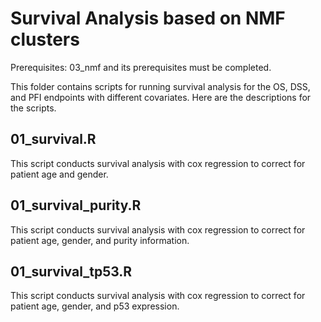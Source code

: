 # Survival Analysis based on NMF clusters

Prerequisites: 03_nmf and its prerequisites must be completed.

This folder contains scripts for running survival analysis for the OS, DSS, and PFI endpoints with different covariates. Here are the descriptions for the scripts.


## 01_survival.R

This script conducts survival analysis with cox regression to correct for patient age and gender.

## 01_survival_purity.R

This script conducts survival analysis with cox regression to correct for patient age, gender, and purity information.

## 01_survival_tp53.R

This script conducts survival analysis with cox regression to correct for patient age, gender, and p53 expression.
